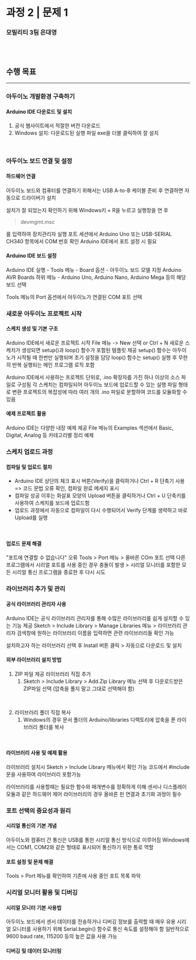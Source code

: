 # 과정 2 | 문제 1

### 모빌리티 3팀 은대영
<br>
<br>


## 수행 목표  
----
### 아두이노 개발환경 구축하기
#### Arduino IDE 다운로드 및 설치
1. 공식 웹사이트에서 적절한 버전 다운로드
1. Windows 설치: 다운로드된 실행 파일 exe을 더블 클릭하여 잘 설치
<br>

### 아두이노 보드 연결 및 설정
#### 하드웨어 연결
아두이노 보드와 컴퓨터를 연결하기 위해서는 USB A-to-B 케이블 준비 후 연결하면 자동으로 드라이버가 설치
<br>

설치가 잘 되었는지 확인하기 위해 
Windows키 + R을 누르고 실행창을 연 후

> devmgmt.msc

를 입력하여 장치관리자 실행
포트 세션에서 Arduino Uno 또는 USB-SERIAL CH340 항목에서 COM 번호 확인
Arduino IDE에서 포트 설정 시 필요
<br>

#### Arduino IDE 보드 설정
Arduino IDE 실행 - Tools 메뉴 - Board 옵션 - 아두이노 보드 모델 지정
Arduino AVR Boards 하위 메뉴 - Arduino Uno, Arduino Nano, Arduino Mega 등의 해당 보드 선택

Tools 메뉴의 Port 옵션에서 아두이노가 연결된 COM 포트 선택
<br>

### 새로운 아두이노 프로젝트 시작
#### 스케치 생성 및 기본 구조
Arduino IDE에서 새로운 프로젝트 시작
File 메뉴 -> New 선택 or Ctrl + N
새로운 스케치가 생성되면 setup()과 loop() 함수가 포함된 템플릿 제공
setup() 함수는 아두이노가 시작될 때 한번만 실행되며 초기 설정을 담당
loop() 함수는 setup() 실행 후 무한히 반복 실행되는 메인 프로그램 로직 포함
<br>

Arduino IDE에서 사용하는 프로젝트 단위로, .ino 확장자를 가진 하나 이상의 소스 파일로 구성됨
각 스케치는 컴파일되어 아두이노 보드에 업로드할 수 있는 실행 파일 형태로 변환
프로젝트의 복잡성에 따라 여러 개의 .ino 파일로 분할하여 코드를 모듈화할 수 있음
<br>

#### 예제 프로젝트 활용
Arduino IDE는 다양한 내장 예제 제공
File 메뉴의 Examples 섹션에서 Basic, Digital, Analog 등 카테고리별 정리 예제
<br>

### 스케치 업로드 과정
#### 컴파일 및 업로드 절차
- Arduino IDE 상단의 체크 표시 버튼(Verify)을 클릭하거나 Ctrl + R 단축기 사용 => 코드 문법 오류 확인, 컴파일 완료 메세지 표시
- 컴파일 성공 이후는 화살표 모양의 Upload 버튼을 클릭하거나 Ctrl + U 단축키를 사용하여 스케치를 보드에 업로드함
- 업로드 과정에서 자동으로 컴파일이 다시 수행되어서 Verify 단계를 생략하고 바로 Upload를 실행
<br>

#### 업로드 문제 해결
"포트에 연결할 수 없습니다" 오류
Tools > Port 메뉴 > 올바른 COm 포트 선택
다른 프로그램에서 시리얼 포트를 사용 중인 경우 충돌이 발생 > 시리얼 모니터를 포함한 모든 시리얼 통신 프로그램을 종료한 후 다시 시도
<br>

### 라이브러리 추가 및 관리
#### 공식 라이브러리 관리자 사용
Arduino IDE는 공식 라이브러리 관리자를 통해 수많은 라이브러리를 쉽게 설치할 수 있는 기능 제공
Sketch > Include Library > Manage Libraries 메뉴 > 라이브러리 관리자
검색창에 원하는 라이브러리 이름을 입력하면 관련 라이브러리들 확인 가능
<br>

설치하고자 하는 라이브러리 선택 후 Install 버튼 클릭 > 자동으로 다운로드 및 설치
<br>

#### 외부 라이브러리 설치 방법
1. ZIP 파일 제공 라이브러리 직접 추가
    1. Sketch > Include Library > Add.Zip Library 메뉴 선택 후 다운로드받은 ZIP파일 선택 (압축을 풀지 말고 그대로 선택해야 함)
<br>

2. 라이브러리 폴더 직접 복사
    1. Windows의 경우 문서 폴더의 Arduino/libraries 디렉토리에 압축을 푼 라이브러리 폴더를 복사
<br>

#### 라이브러리 사용 및 예제 활용
라이브러리 설치시 Sketch > Include Library 메뉴에서 확인 가능
코드에서 #include 문을 사용하여 라이브러리 포함가능
<br>

라이브러리를 사용할때는 필요한 함수와 매개변수를 정확하게 이해
센서나 디스플레이 모듈과 같은 하드웨어 제어 라이브러리의 경우 올바른 핀 연결과 초기화 과정이 필수
<br>

### 포트 선택의 중요성과 원리
#### 시리얼 통신의 기본 개념
아두이노와 컴퓨터 간 통신은 USB를 통한 시리얼 통신 방식으로 이루어짐
Windows에서는 COM1, COM2와 같은 형태로 표시되어 통신하기 위한 통로 역할
<br>

#### 포트 설정 및 문제 해결
Tools > Port 메뉴를 확인하여 기존에 사용 중인 포트 목록 파악
<br>

### 시리얼 모니터 활용 및 디버깅
#### 시리얼 모니터 기본 사용법
아두이노 보드에서 센서 데이터를 전송하거나 디버깅 정보를 출력할 때 매우 유용
시리얼 모니터를 사용하기 위해 Serial.begin() 함수로 통신 속도를 설정해야 함
일반적으로 9600 baud rate, 115200 등의 높은 값을 사용 가능
<br>

#### 디버깅 및 데이터 모니터링

